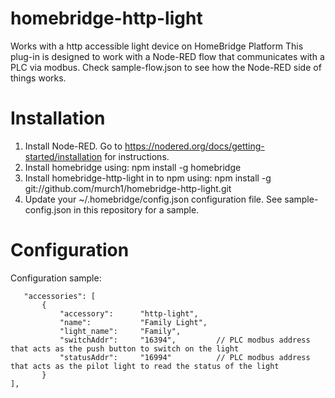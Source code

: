 # homebridge-http-light

Works with a http accessible light device on HomeBridge Platform
This plug-in is designed to work with a Node-RED flow that communicates with a PLC via modbus. Check sample-flow.json to see how the Node-RED side of things works.

# Installation

1. Install Node-RED. Go to https://nodered.org/docs/getting-started/installation for instructions.
2. Install homebridge using: npm install -g homebridge
2. Install homebridge-http-light in to npm using: npm install -g git://github.com/murch1/homebridge-http-light.git
3. Update your ~/.homebridge/config.json configuration file. See sample-config.json in this repository for a sample. 

# Configuration

Configuration sample:

 ```
    "accessories": [
        {
            "accessory":      "http-light",
            "name":           "Family Light",
            "light_name":     "Family",
            "switchAddr":     "16394",         // PLC modbus address that acts as the push button to switch on the light
            "statusAddr":     "16994"          // PLC modbus address that acts as the pilot light to read the status of the light
        }
],

```
